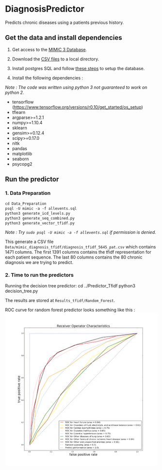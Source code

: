 # DiagnosisPredictor
Predicts chronic diseases using a patients previous history.

## Get the data and install dependencies
1. Get access to the [MIMIC 3 Database](https://mimic.physionet.org/gettingstarted/access/).

2. Download the [CSV files](https://mimic.physionet.org/gettingstarted/dbsetup/) to a local directory.

3. Install postgres SQL and follow [these steps](https://mimic.physionet.org/tutorials/install-mimic-locally-ubuntu/) to setup the database.

4. Install the following dependencies : 

*Note : The code was written using python 3 not guaranteed to work on python 2.*

 * tensorflow (https://www.tensorflow.org/versions/r0.10/get_started/os_setup)
 * tflearn
 * argparse>=1.2.1
 * numpy>=1.10.4
 * sklearn
 * gensim>=0.12.4
 * scipy>=0.17.0
 * nltk
 * pandas
 * matplotlib
 * seaborn
 * psycopg2
 
## Run the predictor

### 1. Data Preparation

    cd Data_Preparation
    psql -U mimic -a -f allevents.sql
    python3 generate_icd_levels.py
    python3 generate_seq_combined.py
    python3 generate_vector_tfidf.py
    
*Note : Try `sudo psql -U mimic -a -f allevents.sql` if permission is denied.*

This generate a CSV file `Data/mimic_diagnosis_tfidf/diagnosis_tfidf_5645_pat.csv` which contains 1471 columns.
The first 1391 columns contains the tfidf representation for each patient sequence. The last 80 columns contains the 80 chronic diagnosis
we are trying to predict.

### 2. Time to run the predictors

Running the decision tree predictor:
    cd ../Predictor_Tfidf
    python3 decision_tree.py
    
The results are stored at `Results_tfidf/Random_Forest`.

ROC curve for random forest predictor looks something like this :
![random forest roc](https://raw.githubusercontent.com/Naresh1318/DiagnosisPredictor/master/Results_tfidf/Random_Forest/Plots/ROC_RF_criterion_entropy_n_estimators_10_size_1391.png)
    



